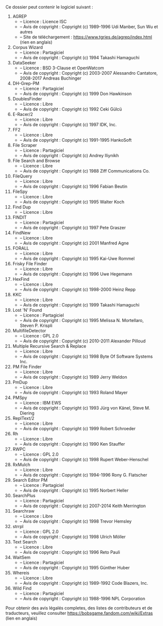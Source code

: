 ﻿Ce dossier peut contenir le logiciel suivant :

1. AGREP
   - – Licence : Licence ISC
   - – Avis de copyright : Copyright (c) 1989-1996 Udi Manber, Sun Wu et autres
   - – Site de téléchargement : https://www.tgries.de/agrep/index.html (rien en anglais)
2. Corpus Wizard
   - – Licence : Partagiciel
   - – Avis de copyright : Copyright (c) 1994 Takashi Hamaguchi
3. DataSeeker
   - – Licence : BSD 3-Clause et OpenWatcom
   - – Avis de copyright : Copyright (c) 2003-2007 Alessandro Cantatore, 2008-2017 Andreas Buchinger
4. DH-Grep-PM
   - – Licence : Partagiciel
   - – Avis de copyright : Copyright (c) 1999 Don Hawkinson
5. DoublesFinder
   - – Licence : Libre
   - – Avis de copyright : Copyright (c) 1992 Ceki Gülcü
6. E-Racer/2
   - – Licence : Libre
   - – Avis de copyright : Copyright (c) 1997 IDK, Inc.
7. FF2
   - – Licence : Libre
   - – Avis de copyright : Copyright (c) 1991-1995 HankoSoft
8. File Scraper
   - – Licence : Partagiciel
   - – Avis de copyright : Copyright (c) Andrey Iliynikh
9. File Search and Browse
   - – Licence : Libre
   - – Avis de copyright : Copyright (c) 1988 Ziff Communications Co.
10. FileQuery
    - – Licence : Libre
    - – Avis de copyright : Copyright (c) 1996 Fabian Beutin
11. FileSpy
    - – Licence : Libre
    - – Avis de copyright : Copyright (c) 1995 Walter Koch
12. Find Dup
    - – Licence : Libre
13. FINDIT
    - – Licence : Partagiciel
    - – Avis de copyright : Copyright (c) 1997 Pete Graszer
14. FindNew
    - – Licence : Libre
    - – Avis de copyright : Copyright (c) 2001 Manfred Agne
15. FORALL
    - – Licence : Libre
    - – Avis de copyright : Copyright (c) 1995 Kai-Uwe Rommel
16. Frisky File Finder
    - – Licence : Libre
    - – Avis de copyright : Copyright (c) 1996 Uwe Hegemann
17. HexFind
    - – Licence : Libre
    - – Avis de copyright : Copyright (c) 1998-2000 Heinz Repp
18. KKC
    - – Licence : Libre
    - – Avis de copyright : Copyright (c) 1999 Takashi Hamaguchi
19. Lost 'N' Found
    - – Licence : Partagiciel
    - – Avis de copyright : Copyright (c) 1995 Melissa N. Mortellaro, Steven P. Krispli
20. MultifileDetector
    - – Licence : GPL 2.0
    - – Avis de copyright : Copyright (c) 2010-2011 Alexander Pilloud
21. Multiple Recursive Search & Replace
    - – Licence : Libre
    - – Avis de copyright : Copyright (c) 1998 Byte Of Software Systems Inc.
22. PM File Finder
    - – Licence : Libre
    - – Avis de copyright : Copyright (c) 1989 Jerry Weldon
23. PmDup
    - – Licence : Libre
    - – Avis de copyright : Copyright (c) 1993 Roland Mayer
24. PMSpy
    - – Licence : IBM EWS
    - – Avis de copyright : Copyright (c) 1993 Jürg von Känel, Steve M. Diering
25. ReplText/2
    - – Licence : Libre
    - – Avis de copyright : Copyright (c) 1999 Robert Schroeder
26. Rh
    - – Licence : Libre
    - – Avis de copyright : Copyright (c) 1990 Ken Stauffer
27. RWPC
    - – Licence : GPL 2.0
    - – Avis de copyright : Copyright (c) 1998 Rupert Weber-Henschel
28. RxMulch
    - – Licence : Libre
    - – Avis de copyright : Copyright (c) 1994-1996 Rony G. Flatscher
29. Search Editor PM
    - – Licence : Partagiciel
    - – Avis de copyright : Copyright (c) 1995 Norbert Heller
30. SearchPlus
    - – Licence : Partagiciel
    - – Avis de copyright : Copyright (c) 2007-2014 Keith Merrington
31. Searchraw
    - – Licence : Libre
    - – Avis de copyright : Copyright (c) 1998 Trevor Hemsley
32. strrpl
    - – Licence : GPL 2.0
    - – Avis de copyright : Copyright (c) 1998 Ulrich Möller
33. Text Search
    - – Licence : Libre
    - – Avis de copyright : Copyright (c) 1996 Reto Pauli
34. WaitSem
    - – Licence : Partagiciel
    - – Avis de copyright : Copyright (c) 1995 Günther Huber
35. Whereis
    - – Licence : Libre
    - – Avis de copyright : Copyright (c) 1989-1992 Code Blazers, Inc.
36. Wild Find
    - – Licence : Partagiciel
    - – Avis de copyright : Copyright (c) 1988-1996 NPL Corporation

Pour obtenir des avis légalés completes, des listes de contributeurs et de traducteurs, veuillez consulter https://bobsgame.fandom.com/wiki/Extras (lien en anglais)
